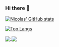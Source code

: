 ### Hi there 👋

<!--
**NicolasNewman/NicolasNewman** is a ✨ _special_ ✨ repository because its `README.md` (this file) appears on your GitHub profile.

Here are some ideas to get you started:

- 🔭 I’m currently working on ...
- 🌱 I’m currently learning ...
- 👯 I’m looking to collaborate on ...
- 🤔 I’m looking for help with ...
- 💬 Ask me about ...
- 📫 How to reach me: ...
- 😄 Pronouns: ...
- ⚡ Fun fact: ...
-->


[![Nicolas' GitHub stats](https://github-readme-stats.vercel.app/api?username=nicolasnewman&theme=tokyonight&show_icons=true&count_private=true&include_all_commits=true)](https://github.com/anuraghazra/github-readme-stats)

[![Top Langs](https://github-readme-stats.vercel.app/api/top-langs/?username=nicolasnewman&exclude_repo=VRPaint&langs_count=8&theme=tokyonight&layout=compact)](https://github.com/anuraghazra/github-readme-stats)

<a href="https://github.com/anuraghazra/github-readme-stats">
  <img align="center" src="https://github-readme-stats.vercel.app/api?username=nicolasnewman&theme=tokyonight&show_icons=true&count_private=true&include_all_commits=true)" />
</a>
<a href="https://github.com/anuraghazra/convoychat">
  <img align="center" src="https://github-readme-stats.vercel.app/api/top-langs/?username=nicolasnewman&exclude_repo=VRPaint&langs_count=8&layout=compact&theme=tokyonight)" />
</a>
